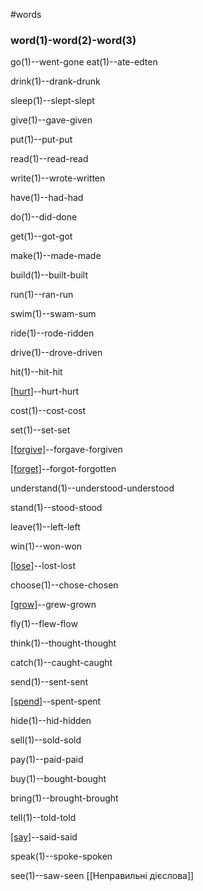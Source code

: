 #words 
### word(1)-word(2)-word(3)
go(1)--went-gone
eat(1)--ate-edten
<!--SR:!2022-11-04,1,230-->
drink(1)--drank-drunk
<!--SR:!2022-11-04,1,230-->
sleep(1)--slept-slept
<!--SR:!2022-11-06,3,250-->
give(1)--gave-given
<!--SR:!2022-11-04,1,230-->
put(1)--put-put
<!--SR:!2022-11-06,3,250-->
read(1)--read-read
<!--SR:!2022-11-04,1,230-->
write(1)--wrote-written
<!--SR:!2022-11-04,1,230-->
have(1)--had-had
<!--SR:!2022-11-04,1,230-->
do(1)--did-done
<!--SR:!2022-11-06,3,250-->
get(1)--got-got
<!--SR:!2022-11-06,3,250-->
make(1)--made-made
<!--SR:!2022-11-04,1,230-->
build(1)--built-built
<!--SR:!2022-11-04,1,230-->
run(1)--ran-run
<!--SR:!2022-11-04,1,230-->
swim(1)--swam-sum
<!--SR:!2022-11-04,1,230-->
ride(1)--rode-ridden
<!--SR:!2022-11-04,1,230-->
drive(1)--drove-driven
<!--SR:!2022-11-04,1,230-->
hit(1)--hit-hit
<!--SR:!2022-11-06,3,250-->
[[hurt]](1)--hurt-hurt
<!--SR:!2022-11-06,3,250-->
cost(1)--cost-cost
<!--SR:!2022-11-04,1,230-->
set(1)--set-set
<!--SR:!2022-11-04,1,230-->
[[forgive]](1)--forgave-forgiven
<!--SR:!2022-11-04,1,230-->
[[forget]](1)--forgot-forgotten
<!--SR:!2022-11-04,1,230-->
understand(1)--understood-understood
<!--SR:!2022-11-06,3,250-->
stand(1)--stood-stood
<!--SR:!2022-11-06,3,250-->
leave(1)--left-left
<!--SR:!2022-11-04,1,230-->
win(1)--won-won
<!--SR:!2022-11-06,3,250-->
[[lose]](1)--lost-lost
<!--SR:!2022-11-06,2,230-->
choose(1)--chose-chosen
<!--SR:!2022-11-04,1,230-->
[[grow]](1)--grew-grown
<!--SR:!2022-11-04,1,230-->
fly(1)--flew-flow
<!--SR:!2022-11-04,1,230-->
think(1)--thought-thought
<!--SR:!2022-11-05,1,210-->
catch(1)--caught-caught
<!--SR:!2022-11-04,1,230-->
send(1)--sent-sent
<!--SR:!2022-11-06,3,250-->
[[spend]](1)--spent-spent
<!--SR:!2022-11-04,1,230-->
hide(1)--hid-hidden
<!--SR:!2022-11-04,1,230-->
sell(1)--sold-sold
<!--SR:!2022-11-04,1,230-->
pay(1)--paid-paid
<!--SR:!2022-11-04,1,230-->
buy(1)--bought-bought
<!--SR:!2022-11-04,1,230-->
bring(1)--brought-brought
<!--SR:!2022-11-04,1,230-->
tell(1)--told-told
<!--SR:!2022-11-06,3,250-->
[[say]](1)--said-said
<!--SR:!2022-11-04,1,230-->
speak(1)--spoke-spoken
<!--SR:!2022-11-04,1,230-->
see(1)--saw-seen
[[Неправильні дієслова]]